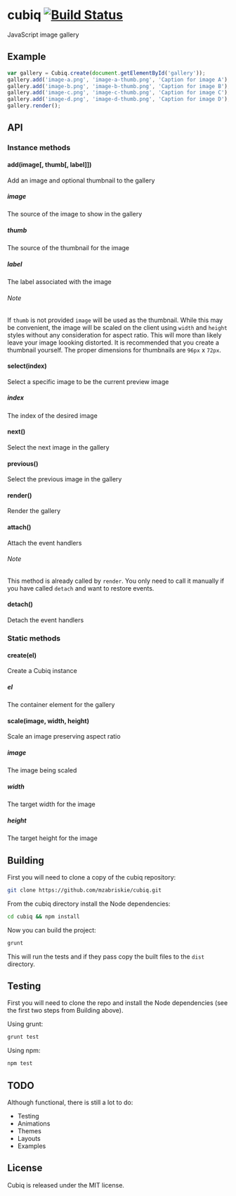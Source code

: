 cubiq [![Build Status](https://travis-ci.org/mzabriskie/cubiq.png?branch=master)](https://travis-ci.org/mzabriskie/cubiq)
===========

JavaScript image gallery

## Example

```js
var gallery = Cubiq.create(document.getElementById('gallery'));
gallery.add('image-a.png', 'image-a-thumb.png', 'Caption for image A');
gallery.add('image-b.png', 'image-b-thumb.png', 'Caption for image B');
gallery.add('image-c.png', 'image-c-thumb.png', 'Caption for image C');
gallery.add('image-d.png', 'image-d-thumb.png', 'Caption for image D');
gallery.render();
```

## API

### Instance methods

#### add(image[, thumb[, label]])
Add an image and optional thumbnail to the gallery

##### image
The source of the image to show in the gallery

##### thumb
The source of the thumbnail for the image

##### label
The label associated with the image

###### Note
If `thumb` is not provided `image` will be used as the thumbnail. While this may be convenient, the image will be scaled on the client using `width` and `height` styles without any consideration for aspect ratio. This will more than likely leave your image loooking distorted. It is recommended that you create a thumbnail yourself. The proper dimensions for thumbnails are `96px` x `72px`.

#### select(index)
Select a specific image to be the current preview image

##### index
The index of the desired image

#### next()
Select the next image in the gallery

#### previous()
Select the previous image in the gallery

#### render()
Render the gallery

#### attach()
Attach the event handlers

###### Note
This method is already called by `render`. You only need to call it manually if you have called `detach` and want to restore events.

#### detach()
Detach the event handlers

### Static methods

#### create(el)
Create a Cubiq instance

##### el
The container element for the gallery

#### scale(image, width, height)
Scale an image preserving aspect ratio

##### image
The image being scaled

##### width
The target width for the image

##### height
The target height for the image

## Building

First you will need to clone a copy of the cubiq repository:

```bash
git clone https://github.com/mzabriskie/cubiq.git
```

From the cubiq directory install the Node dependencies:

```bash
cd cubiq && npm install
```

Now you can build the project:

```bash
grunt
```

This will run the tests and if they pass copy the built files to the `dist` directory.

## Testing

First you will need to clone the repo and install the Node dependencies (see the first two steps from Building above).

Using grunt:

```bash
grunt test
```

Using npm:

```bash
npm test
```

## TODO
Although functional, there is still a lot to do:

* Testing
* Animations
* Themes
* Layouts
* Examples

## License

Cubiq is released under the MIT license.